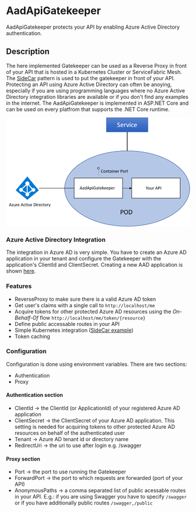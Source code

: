 # AadApiGatekeeper

AadApiGatekeeper protects your API by enabling Azure Active Directory authentication.

## Description

The here implemented Gatekeeper can be used as a Reverse Proxy in front of your API that is hosted in a Kubernetes Cluster
or ServiceFabric Mesh. The [SideCar](https://docs.microsoft.com/en-us/azure/architecture/patterns/sidecar) pattern is used to put the gatekeeper in front of your API.
Protecting an API using Azure Active Directory can often be anoying, especially if you are using programming languages
where no Azure Active Directory integration libraries are available or if you don't find any examples in the internet.
The AadApiGatekeeper is implemented in ASP.NET Core and can be used on every platfrom that supports the .NET Core runtime.

![Architecture](doc/pics/Architecture.png)

### Azure Active Directory Integration

The integration in Azure AD is very simple. You have to create an Azure AD application in your tenant and configure the Gatekeeper with the application's ClientId and ClientSecret.
Creating a new AAD application is shown [here](https://docs.microsoft.com/en-us/azure/active-directory/develop/quickstart-v1-integrate-apps-with-azure-ad).

### Features

- ReverseProxy to make sure there is a valid Azure AD token
- Get user's claims with a single call to ```http://localhost/me```
- Acquire tokens for other protected Azure AD resources using the *On-Behalf-Of* flow ```http://localhost/me/token/{resource}```
- Define public accessable routes in your API
- Simple Kubernetes integration ([SideCar example](doc/SideCarExample.md))
- Token caching

### Configuration

Configuration is done using environment variables. There are two sections:

- Authentication
- Proxy

#### Authentication section

- ClientId -> the ClientId (or ApplicationId) of your registered Azure AD application
- ClientSecret -> the ClientSecret of your Azure AD application. This setting is needed for acquiring tokens to other protected Azure AD resources on behalf of the authenticated user
- Tenant -> Azure AD tenant id or directory name
- RedirectUri -> the uri to use after login e.g. /swagger

#### Proxy section

- Port -> the port to use running the Gatekeeper
- ForwardPort -> the port to which requests are forwarded (port of your API)
- AnonymousPaths -> a comma separated list of public acessable routes in your API. E.g.: if you are using Swagger you have to specify ```/swagger``` or if you have additionally public routes ```/swagger,/public```